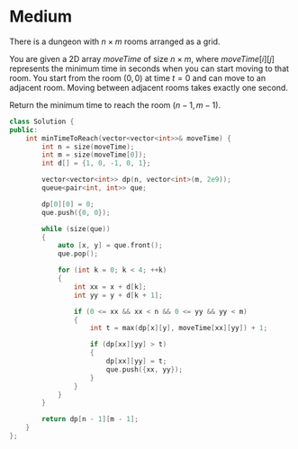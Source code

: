 # Medium

There is a dungeon with $n \times m$ rooms arranged as a grid.

You are given a 2D array $moveTime$ of size $n \times m$, where $moveTime[i][j]$ represents the minimum time in seconds when you can start moving to that room. You start from the room $(0, 0)$ at time $t = 0$ and can move to an adjacent room. Moving between adjacent rooms takes exactly one second.

Return the minimum time to reach the room $(n - 1, m - 1)$.

```cpp
class Solution {
public:
    int minTimeToReach(vector<vector<int>>& moveTime) {
        int n = size(moveTime);
        int m = size(moveTime[0]);
        int d[] = {1, 0, -1, 0, 1};

        vector<vector<int>> dp(n, vector<int>(m, 2e9));
        queue<pair<int, int>> que;

        dp[0][0] = 0;
        que.push({0, 0});

        while (size(que))
        {
            auto [x, y] = que.front();
            que.pop();

            for (int k = 0; k < 4; ++k)
            {
                int xx = x + d[k];
                int yy = y + d[k + 1];

                if (0 <= xx && xx < n && 0 <= yy && yy < m)
                {
                    int t = max(dp[x][y], moveTime[xx][yy]) + 1;

                    if (dp[xx][yy] > t)
                    {
                        dp[xx][yy] = t;
                        que.push({xx, yy});
                    }
                }
            }
        }

        return dp[n - 1][m - 1];
    }
};
```

